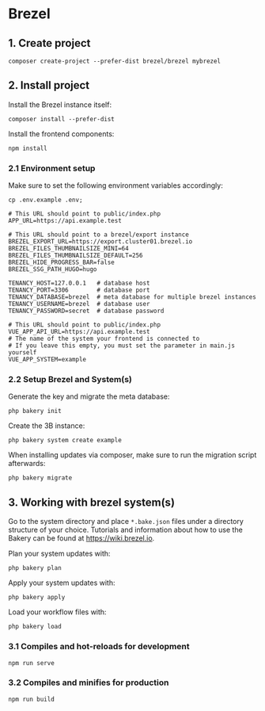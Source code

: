 # Brezel

## 1. Create project
````shell
composer create-project --prefer-dist brezel/brezel mybrezel
````

## 2. Install project
Install the Brezel instance itself:
````shell
composer install --prefer-dist
````

Install the frontend components:
```shell
npm install
```

### 2.1 Environment setup
Make sure to set the following environment variables accordingly:

```shell
cp .env.example .env;
```

```dotenv
# This URL should point to public/index.php
APP_URL=https://api.example.test

# This URL should point to a brezel/export instance
BREZEL_EXPORT_URL=https://export.cluster01.brezel.io
BREZEL_FILES_THUMBNAILSIZE_MINI=64
BREZEL_FILES_THUMBNAILSIZE_DEFAULT=256
BREZEL_HIDE_PROGRESS_BAR=false
BREZEL_SSG_PATH_HUGO=hugo

TENANCY_HOST=127.0.0.1   # database host
TENANCY_PORT=3306        # database port
TENANCY_DATABASE=brezel  # meta database for multiple brezel instances
TENANCY_USERNAME=brezel  # database user
TENANCY_PASSWORD=secret  # database password

# This URL should point to public/index.php
VUE_APP_API_URL=https://api.example.test
# The name of the system your frontend is connected to
# If you leave this empty, you must set the parameter in main.js yourself
VUE_APP_SYSTEM=example
```

### 2.2 Setup Brezel and System(s)
Generate the key and migrate the meta database:
```shell
php bakery init
```
Create the 3B instance:
```shell
php bakery system create example
```
When installing updates via composer, make sure to run the migration script afterwards:
```shell
php bakery migrate
```

## 3. Working with brezel system(s)
Go to the system directory and place `*.bake.json` files under a directory structure of your choice. Tutorials and information about how to use the Bakery can be found at https://wiki.brezel.io.

Plan your system updates with:
```shell
php bakery plan
```

Apply your system updates with:
```shell
php bakery apply
```

Load your workflow files with:
```shell
php bakery load
```

### 3.1 Compiles and hot-reloads for development
```shell
npm run serve
```

### 3.2 Compiles and minifies for production
```shell
npm run build
```
